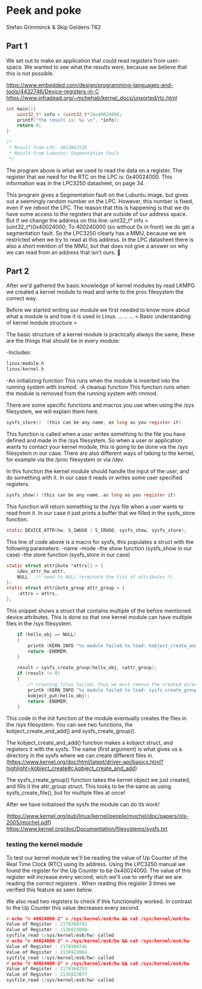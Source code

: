 # Peek and poke
Stefan Grimminck & Skip Geldens
T62
## Part 1 

We set out to make an application that could read registers from user-space. We wanted to see what the results were, because we believe that this is not possible. 

https://www.embedded.com/design/programming-languages-and-tools/4432746/Device-registers-in-C
https://www.infradead.org/~mchehab/kernel_docs/unsorted/rtc.html

```c
int main(){
	uint32_t* info = (uint32_t*)0x40024000;
	printf("the result is: %u \n", *info);
	return 0;
}

/*
 * Result from LPC: 3813867535  
 * Result from Lubuntu: Segmentation fault
 */
```
The program above is what we used to read the data on a register. The register that we need for the RTC on the LPC is: 0x40024000. This information was in the LPC3250 datasheet, on page 34. 

This program gives a Segmentation fault on the Lubuntu image, but gives out a seemingly random number on the LPC. However, this number is fixed, even if we reboot the LPC. The reason that this is happening is that we do have some access to the registers that are outside of our address space. But if we change the address on this line:
uint32_t* info = (uint32_t*)0x40024000;
To 400240000 (so without 0x in front) we do get a segmentation fault. So the LPC3250 clearly has a MMU, because we are restricted when we try to read at this address. In the LPC datasheet there is also a short mention of the MMU, but that does not give a answer on why we can read from an address that isn’t ours. 

## Part 2
After we'd gathered the basic knowledge of kernel modules by read LKMPG we created a kernel module to read and write to the proc filesystem the correct way. 

Before we started writing our module we first needed to know more about what a module is and how it is used in Linux. … .. ...
< Basic understanding of kernel module structure >

The basic structure of a kernel module is practically always the same, these are the things that should be in every module:

-Includes:
```c
linux/module.h
linux/kernel.h
```

-An initializing function
	This runs when the module is inserted into the running system with insmod.
-A cleanup function
	This function runs when the module is removed from the running system with rmmod.

There are some specific functions and macros you use when using the /sys filesystem, we will explain them here.
```c
sysfs_store()  (this can be any name, as long as you register it)
```
This function is called when a user writes something to the file you have defined and made in the /sys filesystem. So when a user or application wants to contact your kernel module, this is going to be done via the /sys filesystem in our case. There are also different ways of talking to the kernel, for example via the /proc filesystem or via /dev. 

In this function the kernel module should handle the input of the user, and do something with it. In our case it reads or writes some user specified registers.
```c
sysfs_show() (this can be any name, as long as you register it)
```
This function will return something to the /sys file when a user wants to read from it. In our case it just prints a buffer that we filled in the sysfs_store function.

```c
static DEVICE_ATTR(hw, S_IWUGO | S_IRUGO, sysfs_show, sysfs_store);
```
This line of code above is a macro for sysfs, this populates a struct with the following parameters:
-name
-mode
-the show function (sysfs_show in our case)
-the store function (sysfs_store in our case)

```c
static struct attribute *attrs[] = {
    &dev_attr_hw.attr,
    NULL   /* need to NULL terminate the list of attributes */
};
static struct attribute_group attr_group = {
    .attrs = attrs,
};
```

This snippet shows a struct that contains multiple of the before mentioned device attributes. This is done so that one kernel module can have multiple files in the /sys filesystem. 
```c
    if (hello_obj == NULL)
    {
        printk (KERN_INFO "%s module failed to load: kobject_create_and_add failed\n", sysfs_file);
        return -ENOMEM;
    }

    result = sysfs_create_group(hello_obj, &attr_group);
    if (result != 0)
    {
        /* creating files failed, thus we must remove the created directory! */
        printk (KERN_INFO "%s module failed to load: sysfs_create_group failed with result %d\n", sysfs_file, result);
        kobject_put(hello_obj);
        return -ENOMEM;
    }
```

This code in the init function of the module eventually creates the files in the /sys filesystem. You can see two functions, the kobject_create_and_add() and sysfs_create_group(). 

The kobject_create_and_add() function makes a kobject struct, and registers it with the sysfs. The name (first argument) is what gives us a directory in the sysfs where we can create different files in. 
(https://www.kernel.org/doc/html/latest/driver-api/basics.html?highlight=kobject_create#c.kobject_create_and_add)


The sysfs_create_group() function takes the kernel object we just created, and fills it the attr_group struct. This looks to be the same as using sysfs_create_file(), but for multiple files at once! 

After we have initialised the sysfs the module can do its work!

(https://www.kernel.org/pub/linux/kernel/people/mochel/doc/papers/ols-2005/mochel.pdf) 
https://www.kernel.org/doc/Documentation/filesystems/sysfs.txt


### testing the kernel module

To test our kernel module we'll be reading the value of Up Counter of the Real Time Clock (RTC) using its
address. Using the LPC3250 manual we found the register for the Up Counter to be 0x40024000.
The value of this register will increase every second, wich we'll use to verify that we are reading the correct registers .
When reading this register 3 times we verified this feature as seen below. 

We also read two registers to check if this functionality worked. 
In contrast to the Up Counter this value decreases every second.

```c
# echo "r 40024000 2" > /sys/kernel/es6/hw && cat /sys/kernel/es6/hw
Value of Register : 2178304742
Value of Register : 2136923088
sysfile_read (/sys/kernel/es6/hw) called
# echo "r 40024000 2" > /sys/kernel/es6/hw && cat /sys/kernel/es6/hw 
Value of Register : 2178304746
Value of Register : 2136923084
sysfile_read (/sys/kernel/es6/hw) called
# echo "r 40024000 2" > /sys/kernel/es6/hw && cat /sys/kernel/es6/hw 
Value of Register : 2178304753
Value of Register : 2136923077
sysfile_read (/sys/kernel/es6/hw) called
```


